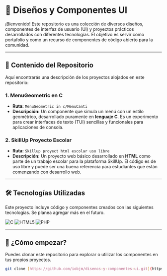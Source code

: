 # 🎨 Diseños y Componentes UI

¡Bienvenido! Este repositorio es una colección de diversos diseños, componentes de interfaz de usuario (UI) y proyectos prácticos desarrollados con diferentes tecnologías. El objetivo es servir como portafolio y como un recurso de componentes de código abierto para la comunidad.

---

## 📂 Contenido del Repositorio

Aquí encontrarás una descripción de los proyectos alojados en este repositorio:

### 1. MenuGeometric en C
-   **Ruta:** `MenuGeometric in c/MenuCanti`
-   **Descripción:** Un componente que simula un menú con un estilo geométrico, desarrollado puramente en **lenguaje C**. Es un experimento para crear interfaces de texto (TUI) sencillas y funcionales para aplicaciones de consola.

### 2. SkillUp Proyecto Escolar
-   **Ruta:** `Skillup proyect html escolar uso libre`
-   **Descripción:** Un proyecto web básico desarrollado en **HTML** como parte de un trabajo escolar para la plataforma SkillUp. El código es de uso libre y puede ser una buena referencia para estudiantes que están comenzando con desarrollo web.

---

## 🛠️ Tecnologías Utilizadas

Este proyecto incluye código y componentes creados con las siguientes tecnologías. Se planea agregar más en el futuro.

![C](https://img.shields.io/badge/C-00599C?style=for-the-badge&logo=c&logoColor=white)
![HTML5](https://img.shields.io/badge/HTML5-E34F26?style=for-the-badge&logo=html5&logoColor=white)
![PHP](https://img.shields.io/badge/PHP-777BB4?style=for-the-badge&logo=php&logoColor=white)

---

## 🚀 ¿Cómo empezar?

Puedes clonar este repositorio para explorar o utilizar los componentes en tus propios proyectos.

```sh
git clone [https://github.com/iobjm/disenos-y-componentes-ui.git](https://github.com/iobjm/disenos-y-componentes-ui.git)
